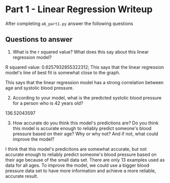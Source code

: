 # Part 1 - Linear Regression Writeup

After completing `a6_part1.py` answer the following questions

## Questions to answer

1. What is the r squared value?  What does this say about this linear regression model?

R squared value: 0.6257932855322312; This says that the linear regression model's line of best fit is somewhat close to the graph. 

This says that the linear regression model has a strong correlation between age and systolic blood pressure.

2. According to your model, what is the predicted systolic blood pressure for a person who is 42 years old?

136.52043597

3. How accurate do you think this model's predictions are?  Do you think this model is accurate enough to reliably predict someone's blood pressure based on their age?  Why or why not?  And if not, what could improve the model?

I think that this model's predicitons are somewhat accurate, but not accurate enough to reliably predict someone's blood pressure based on their age because of the small data set. There are only 13 examples used as data for all ages. To improve the model, we could use a bigger blood pressure data set to have more information and achieve a more reliable, accurate result.